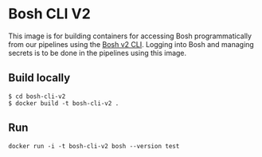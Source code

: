 # Bosh CLI V2

This image is for building containers for accessing Bosh programmatically from our pipelines using the [Bosh v2 CLI](https://bosh.io/docs/cli-v2.html). Logging into Bosh and managing secrets is to be done in the pipelines using this image.

## Build locally

```
$ cd bosh-cli-v2
$ docker build -t bosh-cli-v2 .
```

## Run

```
docker run -i -t bosh-cli-v2 bosh --version test
```
